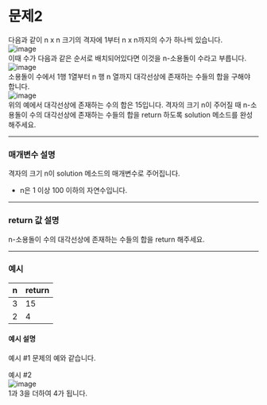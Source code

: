 # 문제2
다음과 같이 n x n 크기의 격자에 1부터 n x n까지의 수가 하나씩 있습니다.  
![image](http://res.cloudinary.com/sgc109/image/upload/c_scale,w_300/v1517462270/%EA%B7%B8%EB%A6%BC1_qysbr6.png)  
이때 수가 다음과 같은 순서로 배치되어있다면 이것을 n-소용돌이 수라고 부릅니다.  
![image](http://res.cloudinary.com/sgc109/image/upload/c_scale,w_300/v1517462270/%EA%B7%B8%EB%A6%BC2_ol8snc.png)  
소용돌이 수에서 1행 1열부터 n 행 n 열까지 대각선상에 존재하는 수들의 합을 구해야 합니다.  
![image](http://res.cloudinary.com/sgc109/image/upload/c_scale,w_300/v1517462270/%EA%B7%B8%EB%A6%BC3_cbcdg3.png)   
위의 예에서 대각선상에 존재하는 수의 합은 15입니다.
격자의 크기 n이 주어질 때 n-소용돌이 수의 대각선상에 존재하는 수들의 합을 return 하도록 solution 메소드를 완성해주세요.

---
### 매개변수 설명
격자의 크기 n이 solution 메소드의 매개변수로 주어집니다.

* n은 1 이상 100 이하의 자연수입니다.

---
### return 값 설명
n-소용돌이 수의 대각선상에 존재하는 수들의 합을 return 해주세요.

---
### 예시

| n 	| return 	|
|---	|--------	|
| 3 	| 15     	|
| 2 	| 4      	|

#### 예시 설명
예시 #1
문제의 예와 같습니다.

예시 #2  
![image](http://res.cloudinary.com/sgc109/image/upload/c_scale,w_300/v1517462270/%EA%B7%B8%EB%A6%BC4_astq7q.png)  
1과 3을 더하여 4가 됩니다.
